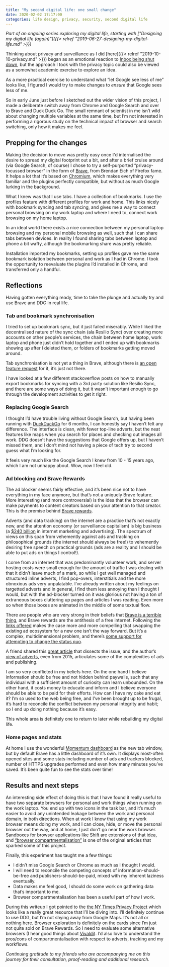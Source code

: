 ```yaml
---
title: "My second digital life: one small change"
date: 2020-02-02 17:17:00
categories: life design, privacy, security, second digital life
---
```


*Part of an ongoing series exploring my digital life, starting with ["Designing my digital life (again)"]({{< relref "2019-06-27-designing-my-digital-life.md" >}})*

Thinking about privacy and surveillance as I did [here]({{< relref "2019-10-10-privacy.md" >}}) began as an emotional reaction to [Inbox being shut down](https://killedbygoogle.com/), but the approach I took with the privacy topic could also be viewed as a somewhat academic exercise to explore an idea.

As a more practical exercise to understand what “let Google see less of me” looks like, I figured I would try to make changes to *ensure* that Google sees less of me.

So in early June just before I sketched out the wider vision of this project, I made a deliberate switch away from Chrome and Google Search and over to Brave and Duck Duck Go. The small remnant of scientist in me isn’t wild about changing multiple variables at the same time, but I’m not interested in performing a rigorous study on the technical impact of browser and search switching, only how it makes me feel.

## Prepping for the changes

Making the decision to move was pretty easy once I'd internalised the desire to spread my digital footprint out a bit, and after a brief cruise around (via Google Search, of course) I chose to try a self-purported “privacy-focussed browser” in the form of [Brave](https://brave.com/), from Brendan Eich of Firefox fame. It helps a lot that it’s based on [Chromium](https://www.chromium.org/), which makes everything very familiar and the plugins perfectly compatible, but without as much Google lurking in the background.

What I knew was that I use tabs. I have a collection of bookmarks. I use the profiles feature with different profiles for work and home. This links nicely with bookmark syncing and tab syncing, and gives me a way to connect personal browsing on my work laptop and where I need to, connect work browsing on my home laptop.

In an ideal world there exists a nice connection between my personal laptop browsing and my personal mobile browsing as well, such that I can share tabs between devices. In reality I found sharing tabs between laptop and phone a bit wafty, although the bookmarking share was pretty reliable.

Installation imported my bookmarks, setting up profiles gave me the same bookmark isolation between personal and work as I had in Chrome. I took the opportunity to reevaluate the plugins I’d installed in Chrome, and transferred only a handful.

## Reflections

Having gotten everything ready, time to take the plunge and actually try and use Brave and DDG in real life.

### Tab and bookmark synchronisation

I tried to set up bookmark sync, but it just failed miserably. While I liked the decentralised nature of the sync chain (ala Resilio Sync) over creating more accounts on other people’s services, the chain between home laptop, work laptop and phone just didn’t hold together and I ended up with bookmarks showing up after I deleted them, or folders of bookmarks getting moved around.

Tab synchronisation is not yet a thing in Brave, although there is [an open feature request](https://github.com/brave/brave-browser/issues/4412) for it, it’s just not there.

I have looked at a few different stackoverflow posts on how to manually export bookmarks for syncing with a 3rd party solution like Resilio Sync, and there are some ways of doing it, but it wasn’t important enough to go through the development activities to get it right.

### Replacing Google Search

I thought I’d have trouble living without Google Search, but having been running with [DuckDuckGo](https://duckduckgo.com/) for 6 months, I can honestly say I haven’t felt any difference. The interface is clean, with fewer top-line adverts, but the neat features like maps when you search for places and checking out images all work. DDG doesn’t have the suggestions that Google offers up, but I haven’t missed them, and I don’t mind not having a piece of tech try to second guess what I’m looking for.

It feels very much like the Google Search I knew from 10 - 15 years ago, which I am not unhappy about. Wow, now I feel old.

### Ad blocking and Brave Rewards

The ad blocker seems fairly effective, and it’s been nice not to have everything in my face anymore, but that’s not a uniquely Brave feature. More interesting (and more controversial) is the idea that the browser can make payments to content creators based on your attention to that creator. This is the premise behind [Brave rewards](https://brave.com/brave-rewards/).

Adverts (and data tracking) on the internet are a practice that’s not exactly new, and the attention economy (or surveillance capitalism) is big business (a [$240 billion](https://www.industryarc.com/Research/Online-Advertising-Market-Research-500626) in internet marketing and advertising). The spectrum of views on this span from vehemently against ads and tracking on philosophical grounds (the internet should always be free!) to vehemently desiring free speech on practical grounds (ads are a reality and I should be able to put ads on things I control!).

I come from an internet that was predominantly volunteer work, and server hosting costs were small enough for the amount of traffic I was dealing with that it didn’t leave much of a mark, so while I get well managed and structured inline adverts, I find pop-overs, interstitials and the more obnoxious ads very unpalatable. I’ve already written about my feelings on targetted adverts and in general, I find them less annoying than I thought I would, but with the ad-blocker turned on it was glorious not having a ton of extraneous boxes cluttering up pages and articles I was reading. Even more so when those boxes are animated in the middle of some textual flow.

There are people who are very strong in their beliefs that [Brave is a terrible thing](https://github.com/lobsters/lobsters-ansible/issues/45), and Brave rewards are the antithesis of a free internet. Following the [links offered](https://news.ycombinator.com/item?id=18734999) makes the case more and more compelling that swapping the existing ad ecosystem for a new one isn’t the way forward. But it’s a complex, multidimensional problem, and there’s [some support for attempting to change the status quo](https://news.ycombinator.com/item?id=21525592).

A friend shared this [great article](https://practicaltypography.com/the-cowardice-of-brave.html) that dissects the issue, and the author’s [view of adverts](https://practicaltypography.com/vote-with-your-wallet.html), even from 2015, articulates some of the complexities of ads and publishing.

I am so very conflicted in my beliefs here. On the one hand I believe information should be free and not hidden behind paywalls, such that any individual with a sufficient amount of curiosity can learn unbounded. On the other hand, it costs money to educate and inform and I believe everyone should be able to be paid for their efforts. How can I have my cake and eat it? I’m so used to the web being free, and I’ve been brought up to be frugal, it’s hard to reconcile the conflict between my personal integrity and habit; so I end up doing nothing because it’s easy.

This whole area is definitely one to return to later while rebuilding my digital life.

### Home pages and stats

At home I use the wonderful [Momentum dashboard](https://momentumdash.com/) as the new tab window, but by default Brave has a little dashboard of it’s own. It displays most-often opened sites and some stats including number of ads and trackers blocked, number of HTTPS upgrades performed and even how many minutes you’ve saved. It’s been quite fun to see the stats over time!

## Results and next steps

An interesting side effect of doing this is that I have found it really useful to have two separate browsers for personal and work things when running on the work laptop. You end up with two icons in the task bar, and it’s much easier to avoid any unintended leakage between the work and personal domain, in both directions. When at work I know that using my work browser means doing my work, and I can close, hide, or move the personal browser out the way, and at home, I just don’t go near the work browser. Sandboxes for browser applications like [Shift](https://tryshift.com/) are extensions of that idea, and [“browser compartmentalisation”](https://www.fastcompany.com/90311396/incognito-mode-wont-keep-you-private-try-browser-compartmentalization) is one of the original articles that sparked some of this project.

Finally, this experiment has taught me a few things:

 * I didn’t miss Google Search or Chrome as much as I thought I would.
 * I will need to reconcile the competing concepts of information-should-be-free and publishers-should-be-paid, mixed with my inherent laziness eventually.
 * Data makes me feel good, I should do some work on gathering data that’s important to me.
 * Browser compartmentalisation has been a useful part of how I work.

During this writeup I got pointed to the [the NY Times Privacy Project](https://www.nytimes.com/interactive/2019/opinion/internet-privacy-project.html) which looks like a really great resource that I’ll be diving into. I’ll definitely continue to use DDG, but I’m not shying away from Google Maps. It’s not all or nothing here. Browser exploration is definitely on the cards since I’m just not quite sold on Brave Rewards. So I need to evaluate some alternative browsers (I hear good things about [Vivaldi](https://vivaldi.com/)). I’d also love to understand the pros/cons of compartmentalisation with respect to adverts, tracking and my workflows.

*Continuing gratitude to my friends who are accompanying me on this journey for their consultation, proof-reading and additional research.*